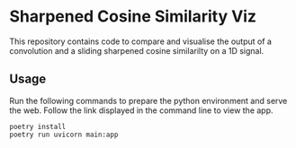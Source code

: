 # Sharpened Cosine Similarity Viz

This repository contains code to compare and visualise the output of a convolution and a sliding sharpened cosine similarilty on a 1D signal.


## Usage

Run the following commands to prepare the python environment and serve the web.
Follow the link displayed in the command line to view the app.

```
poetry install
poetry run uvicorn main:app
```

